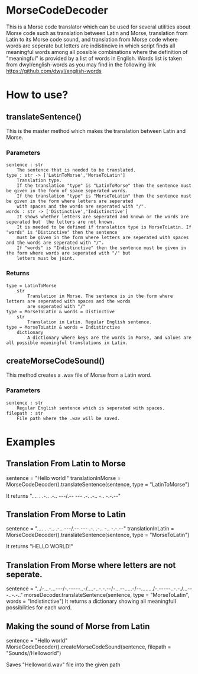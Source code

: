 # MorseCodeDecoder

This is a Morse code translator which can be used for several utilities about Morse code such as translation between Latin and Morse,  translation from Latin to its Morse code sound, and translation from Morse code where words are seperate but letters are indistincive in which script finds all meaningful words among all possible combinations where the definition of "meaningful" is provided by  a list of words in English. Words list is taken from dwyl/english-words as you may find in the following link https://github.com/dwyl/english-words

# How to use?


## translateSentence()

This is the master method which makes the translation between Latin and Morse.

### Parameters
    sentence : str
        The sentence that is needed to be translated.
    type : str -> ['LatinToMorse','MorseToLatin']
        Translation type.
        If the translation "type" is "LatinToMorse" then the sentence must be given in the form of space seperated words.
        If the translation "type" is "MorseToLatin" then the sentence must be given in the form where letters are seperated 
        with spaces and the words are seperated with "/".
    words : str -> ['Distinctive','Indistinctive']
        It shows whether letters are seperated and known or the words are seperated but  the letters are not known.
        It is needed to be defined if translation type is MorseToLatin. If "words" is "Distinctive" then the sentence 
        must be given in the form where letters are seperated with spaces and the words are seperated with "/".       
        If "words" is "Indistinctive" then the sentence must be given in the form where words are seperated with "/" but 
        letters must be joint.
### Returns
    type = LatinToMorse
        str
            Translation in Morse. The sentence is in the form where letters are seperated with spaces and the words 
            are seperated with "/"
    type = MorseToLatin & words = Distinctive
        str
            Translation in Latin. Regular English sentence.
    type = MorseToLatin & words = Indistinctive
        dictionary
            A dictionary where keys are the words in Morse, and values are all possible meaningful translations in Latin.
## createMorseCodeSound()
        
   This method creates a .wav file of Morse from a Latin word.
### Parameters

    sentence : str
        Regular English sentence which is seperated with spaces.
    filepath : str
        File path where the .wav will be saved.
# Examples
## Translation From Latin to Morse
sentence = "Hello world!"
translationInMorse = MorseCodeDecoder().translateSentence(sentence, type = "LatinToMorse")  

It returns ".... . .-.. .-.. ---/.-- --- .-. .-.. -.. -.-.--"
## Translation From Morse to Latin
sentence = ".... . .-.. .-.. ---/.-- --- .-. .-.. -.. -.-.--"
translationInLatin = MorseCodeDecoder().translateSentence(sentence, type = "MorseToLatin") 

It returns "HELLO WORLD!"
## Translation From Morse where letters are not seperate.
sentence = "../-...-...---/-.-----..-/....-..-.-.--/-...--.....-/--......../-.-----..-.-./...---..-.-.."
morseDecoder.translateSentence(sentence, type = "MorseToLatin", words = "Indistinctive")
It returns a dictionary showing all meaningfull possibilities for each word.

## Making the sound of Morse from Latin
sentence = "Hello world"
MorseCodeDecoder().createMorseCodeSound(sentence, filepath = "Sounds//Helloworld")

Saves "Helloworld.wav" file into the given path


